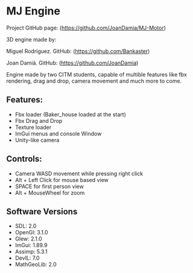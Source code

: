 # MJ Engine

Project GitHub page: (https://github.com/JoanDamia/MJ-Motor)


3D engine made by:

Miguel Rodríguez. GitHub: (https://github.com/Bankaster)

Joan Damià. GitHub: (https://github.com/JoanDamia)

Engine made by two CITM students, capable of multible features like fbx rendering, drag and drop, camera movement and much more to come.


## Features:

- Fbx loader (Baker_house loaded at the start)
- Fbx Drag and Drop
- Texture loader
- ImGui menus and console Window
- Unity-like camera



## Controls:

- Camera WASD movement while pressing right click
- Alt + Left Click for mouse based view
- SPACE for first person view
- Alt + MouseWheel for zoom



## Software Versions

- SDL: 2.0
- OpenGl: 3.1.0
- Glew: 2.1.0
- ImGui: 1.89.9
- Assimp: 5.3.1
- DevIL: 7.0
- MathGeoLib: 2.0






